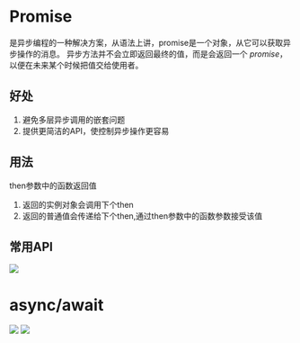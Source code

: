 # Promise
是异步编程的一种解决方案，从语法上讲，promise是一个对象，从它可以获取异步操作的消息。
异步方法并不会立即返回最终的值，而是会返回一个 _promise_，以便在未来某个时候把值交给使用者。
## 好处
1. 避免多层异步调用的嵌套问题
2. 提供更简洁的API，使控制异步操作更容易
## 用法
then参数中的函数返回值
1. 返回的实例对象会调用下个then
2. 返回的普通值会传递给下个then,通过then参数中的函数参数接受该值
## 常用API
![](https://raw.githubusercontent.com/chenruida/image/master/202210042034987.png)
# async/await
![](https://raw.githubusercontent.com/chenruida/image/master/202210042051089.png)
![](https://raw.githubusercontent.com/chenruida/image/master/202210042057426.png)
  